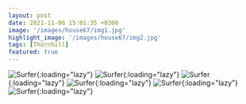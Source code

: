 ```yaml
---
layout: post
date: 2021-11-06 15:01:35 +0300
image: '/images/house67/img1.jpg'
highlight_image: '/images/house67/img2.jpg'
tags: [Thornhill]
featured: true
---
```


![Surfer]({{site.baseurl}}/images/house67/img3.jpg){:loading="lazy"}
![Surfer]({{site.baseurl}}/images/house67/img4.jpg){:loading="lazy"}
![Surfer]({{site.baseurl}}/images/house67/img5.jpg){:loading="lazy"}
![Surfer]({{site.baseurl}}/images/house67/img6.jpg){:loading="lazy"}
![Surfer]({{site.baseurl}}/images/house67/img7.jpg){:loading="lazy"}
![Surfer]({{site.baseurl}}/images/house67/img8.jpg){:loading="lazy"} 